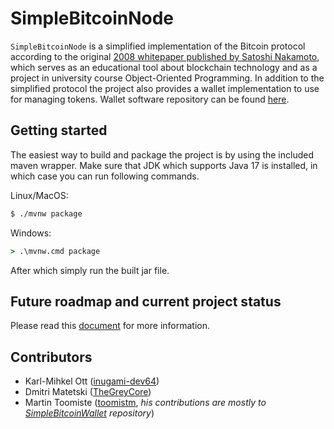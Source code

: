 # SimpleBitcoinNode

`SimpleBitcoinNode` is a simplified implementation of the Bitcoin protocol according to the original [2008 whitepaper published by Satoshi Nakamoto](https://bitcoin.org/bitcoin.pdf), 
which serves as an educational tool about blockchain technology and as a project in university course Object-Oriented Programming. In addition to the simplified protocol the project also provides 
a wallet implementation to use for managing tokens. Wallet software repository can be found [here](https://github.com/inugami-dev64/SimpleBitcoinWallet).

## Getting started

The easiest way to build and package the project is by using the included maven wrapper. Make sure that JDK which supports Java 17 is installed,
in which case you can run following commands.  

Linux/MacOS:  
```sh
$ ./mvnw package
```

Windows:  
```cmd
> .\mvnw.cmd package
```

After which simply run the built jar file.

## Future roadmap and current project status

Please read this [document](docs/ROADMAP.md) for more information.

## Contributors 

* Karl-Mihkel Ott ([inugami-dev64](https://github.com/inugami-dev64))
* Dmitri Matetski ([TheGreyCore](https://github.com/TheGreyCore))
* Martin Toomiste ([toomistm](https://github.com/toomistm), *his contributions are mostly to [SimpleBitcoinWallet](https://github.com/inugami-dev64/SimpleBitcoinWallet) repository*)
